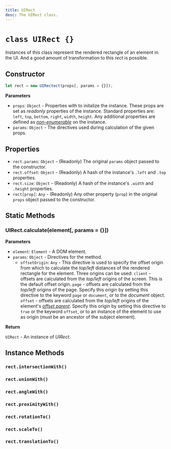 ```yaml
---
title: UIRect
desc: The UIRect class.
---
```

# `class UIRect {}`

Instances of this class represent the rendered rectangle of an element in the UI. And a good amount of transformation to this *rect* is possible.

## Constructor

```js
let rect = new UIRectect(props[, params = {}]);
```

**Parameters**

+ `props`: `Object` - Properties with to initalize the instance. These props are set as *readonly* properties of the instance. Standard properties are: `left`, `top`, `bottom`, `right`, `width`, `height`. Any additional properties are defined as *[non-enumerable](https://developer.mozilla.org/en-US/docs/Web/JavaScript/Reference/Global_Objects/Object/defineProperty#description)* on the instance.
+ `params`: `Object` - The directives used during calculation of the given props.

## Properties

+ `rect.params`: `Object` - (Readonly) The original `params` object passed to the constructor.
+ `rect.offset`: `Object` - (Readonly) A hash of the instance's `.left` and `.top` properties.
+ `rect.size`: `Object` - (Readonly) A hash of the instance's `.width` and `.height` properties.
+ `rect[prop]`: `Any` - (Readonly) Any other property (`prop`) in the original `props` object passed to the constructor.

## Static Methods

### UIRect.calculate(element[, params = {}])

**Parameters**

+ `element`: `Element` - A DOM element.
+ `params`: `Object` - Directives for the method.
    + `offsetOrigin`: `Any` - This directive is used to specify the offset origin from which to calculate the *top/left* distances of the rendered rectangle for the element. Three origins can be used:
        `client` - offsets are calculated from the *top/left* origins of the screen. This is the default offset origin.
        `page` - offsets are calculated from the *top/left* origins of the page. Specify this origin by setting this directive to the keyword `page` or `document`, or to the *document* object.
        `offset` - offsets are calculated from the *top/left* origins of the element's *[offset parent](https://developer.mozilla.org/en-US/docs/Web/API/HTMLElement/offsetParent)*. Specify this origin by setting this directive to `true` or the keyword `offset`, or to an instance of the element to use as origin (must be an ancestor of the subject element).

**Return**

`UIRect` - An instance of *UIRect*.

## Instance Methods

### `rect.intersectionWith()`
### `rect.unionWith()`

### `rect.angleWith()`
### `rect.proximityWith()`

### `rect.rotationTo()`
### `rect.scaleTo()`
### `rect.translationTo()`
